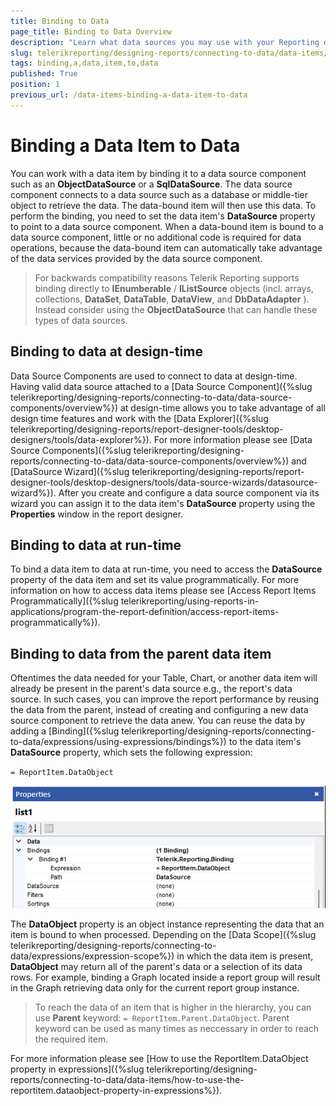 ```yaml
---
title: Binding to Data
page_title: Binding to Data Overview
description: "Learn what data sources you may use with your Reporting data items, and how you may bind them to the actual data."
slug: telerikreporting/designing-reports/connecting-to-data/data-items/binding-a-data-item-to-data
tags: binding,a,data,item,to,data
published: True
position: 1
previous_url: /data-items-binding-a-data-item-to-data
---
```


# Binding a Data Item to Data

You can work with a data item by binding it to a data source component such as an **ObjectDataSource** or a **SqlDataSource**. The data source component connects to a data source such as a database or middle-tier object to retrieve the data. The data-bound item will then use this data. To perform the binding, you need to set the data item's **DataSource** property to point to a data source component. When a data-bound item is bound to a data source component, little or no additional code is required for data operations, because the data-bound item can automatically take advantage of the data services provided by the data source component.

> For backwards compatibility reasons Telerik Reporting supports binding directly to **IEnumberable** / **IListSource** objects (incl. arrays, collections, **DataSet**, **DataTable**, **DataView**, and **DbDataAdapter** ). Instead consider using the **ObjectDataSource** that can handle these types of data sources.

## Binding to data at design-time

Data Source Components are used to connect to data at design-time. Having valid data source attached to a [Data Source Component]({%slug telerikreporting/designing-reports/connecting-to-data/data-source-components/overview%}) at design-time allows you to take advantage of all design time features and work with the [Data Explorer]({%slug telerikreporting/designing-reports/report-designer-tools/desktop-designers/tools/data-explorer%}). For more information please see [Data Source Components]({%slug telerikreporting/designing-reports/connecting-to-data/data-source-components/overview%}) and [DataSource Wizard]({%slug telerikreporting/designing-reports/report-designer-tools/desktop-designers/tools/data-source-wizards/datasource-wizard%}). After you create and configure a data source component via its wizard you can assign it to the data item's **DataSource** property using the **Properties** window in the report designer.

## Binding to data at run-time

To bind a data item to data at run-time, you need to access the **DataSource** property of the data item and set its value programmatically. For more information on how to access data items please see [Access Report Items Programmatically]({%slug telerikreporting/using-reports-in-applications/program-the-report-definition/access-report-items-programmatically%}).

## Binding to data from the parent data item

Oftentimes the data needed for your Table, Chart, or another data item will already be present in the parent's data source e.g., the report's data source. In such cases, you can improve the report performance by reusing the data from the parent, instead of creating and configuring a new data source component to retrieve the data anew. You can reuse the data by adding a [Binding]({%slug telerikreporting/designing-reports/connecting-to-data/expressions/using-expressions/bindings%}) to the data item's **DataSource** property, which sets the following expression:

`= ReportItem.DataObject`

![Image showing the bindings applied to a list.](./images/DataItems/ReportItemDataObjectBinding.png)

The **DataObject** property is an object instance representing the data that an item is bound to when processed. Depending on the [Data Scope]({%slug telerikreporting/designing-reports/connecting-to-data/expressions/expression-scope%}) in which the data item is present, **DataObject** may return all of the parent's data or a selection of its data rows. For example, binding a Graph located inside a report group will result in the Graph retrieving data only for the current report group instance.

> To reach the data of an item that is higher in the hierarchy, you can use **Parent** keyword: `= ReportItem.Parent.DataObject`. Parent keyword can be used as many times as neccessary in order to reach the required item.

For more information please see [How to use the ReportItem.DataObject property in expressions]({%slug telerikreporting/designing-reports/connecting-to-data/data-items/how-to-use-the-reportitem.dataobject-property-in-expressions%}).
